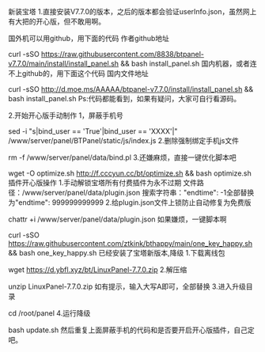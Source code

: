 新装宝塔
1.直接安装V7.7.0的版本，之后的版本都会验证userInfo.json，虽然网上有大把的开心版，但不敢用啊。

国外机可以用github，用下面的代码 作者github地址

curl -sSO https://raw.githubusercontent.com/8838/btpanel-v7.7.0/main/install/install_panel.sh && bash install_panel.sh
国内机器，或者连不上github的，用下面这个代码 国内文件地址

curl -sSO http://d.moe.ms/AAAAA/btpanel-v7.7.0/install/install_panel.sh && bash install_panel.sh
Ps:代码都能看到，如果有疑问，大家可自行看源码。

2.开始开心版手动制作
1，屏蔽手机号

sed -i "s|bind_user == 'True'|bind_user == 'XXXX'|" /www/server/panel/BTPanel/static/js/index.js
2.删除强制绑定手机js文件

rm -f /www/server/panel/data/bind.pl
3.还嫌麻烦，直接一键优化脚本吧

wget -O optimize.sh http://f.cccyun.cc/bt/optimize.sh && bash optimize.sh
插件开心版操作
1.手动解锁宝塔所有付费插件为永不过期
文件路径：/www/server/panel/data/plugin.json
搜索字符串："endtime": -1全部替换为"endtime": 999999999999
2.给plugin.json文件上锁防止自动修复为免费版

chattr +i /www/server/panel/data/plugin.json
如果嫌烦，一键脚本啊

curl -sSO https://raw.githubusercontent.com/ztkink/bthappy/main/one_key_happy.sh && bash one_key_happy.sh
已经安装了宝塔新版本,降级
1.下载离线包

wget https://d.ybfl.xyz/bt/LinuxPanel-7.7.0.zip
2.解压缩

unzip LinuxPanel-7.7.0.zip
如有提示，输入大写A即可，全部替换
3.进入升级目录

cd /root/panel
4.运行降级

bash update.sh
然后重复上面屏蔽手机的代码和是否要开启开心版插件，自己定吧。
